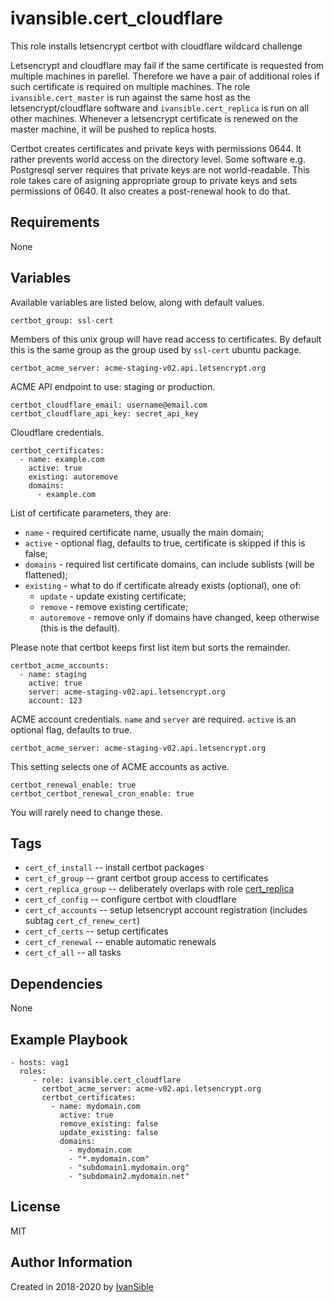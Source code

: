 # ivansible.cert_cloudflare

This role installs letsencrypt certbot with cloudflare wildcard challenge

Letsencrypt and cloudflare may fail if the same certificate is requested
from multiple machines in parellel. Therefore we have a pair of additional
roles if such certificate is required on multiple machines. The role
`ivansible.cert_master` is run against the same host as the
letsencrypt/cloudflare software and `ivansible.cert_replica` is run
on all other machines. Whenever a letsencrypt certificate is renewed on the
master machine, it will be pushed to replica hosts.

Certbot creates certificates and private keys with permissions 0644.
It rather prevents world access on the directory level.
Some software e.g. Postgresql server requires that private keys are not world-readable.
This role takes care of asigning appropriate group to private keys
and sets permissions of 0640. It also creates a post-renewal hook to do that.


## Requirements

None


## Variables

Available variables are listed below, along with default values.

    certbot_group: ssl-cert
Members of this unix group will have read access to certificates.
By default this is the same group as the group used by `ssl-cert` ubuntu package.

    certbot_acme_server: acme-staging-v02.api.letsencrypt.org
ACME API endpoint to use: staging or production.

    certbot_cloudflare_email: username@email.com
    certbot_cloudflare_api_key: secret_api_key
Cloudflare credentials.

    certbot_certificates:
      - name: example.com
        active: true
        existing: autoremove
        domains:
          - example.com
List of certificate parameters, they are:
  - `name` - required certificate name, usually the main domain;
  - `active` - optional flag, defaults to true,
               certificate is skipped if this is false;
  - `domains` - required list certificate domains,
                can include sublists (will be flattened);
  - `existing` - what to do if certificate already exists (optional),
                 one of:
    - `update` - update existing certificate;
    - `remove` - remove existing certificate;
    - `autoremove` - remove only if domains have changed, keep otherwise
                     (this is the default).

Please note that certbot keeps first list item but sorts the remainder.

    certbot_acme_accounts:
      - name: staging
        active: true
        server: acme-staging-v02.api.letsencrypt.org
        account: 123
ACME account credentials.
`name` and `server` are required.
`active` is an optional flag, defaults to true.

    certbot_acme_server: acme-staging-v02.api.letsencrypt.org
This setting selects one of ACME accounts as active.

    certbot_renewal_enable: true
    certbot_certbot_renewal_cron_enable: true
You will rarely need to change these.


## Tags

- `cert_cf_install` -- install certbot packages
- `cert_cf_group` -- grant certbot group access to certificates
- `cert_replica_group` -- deliberately overlaps with role
                          [cert_replica](https://github.com/ivansible/cert-replica)
- `cert_cf_config` -- configure certbot with cloudflare
- `cert_cf_accounts` -- setup letsencrypt account registration
                        (includes subtag `cert_cf_renew_cert`)
- `cert_cf_certs` -- setup certificates
- `cert_cf_renewal` -- enable automatic renewals
- `cert_cf_all` -- all tasks


## Dependencies

None


## Example Playbook

    - hosts: vag1
      roles:
         - role: ivansible.cert_cloudflare
           certbot_acme_server: acme-v02.api.letsencrypt.org
           certbot_certificates:
             - name: mydomain.com
               active: true
               remove_existing: false
               update_existing: false
               domains:
                 - mydomain.com
                 - "*.mydomain.com"
                 - "subdomain1.mydomain.org"
                 - "subdomain2.mydomain.net"


## License

MIT

## Author Information

Created in 2018-2020 by [IvanSible](https://github.com/ivansible)
